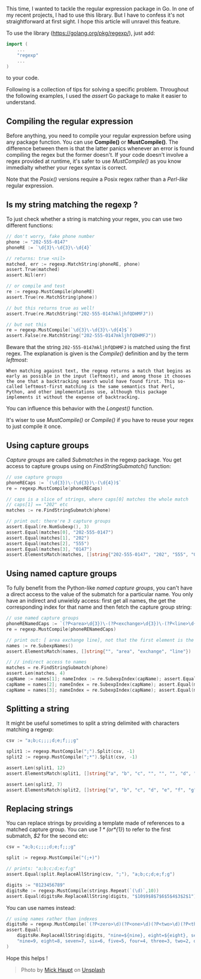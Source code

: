 This time, I wanted to tackle the regular expression package in Go. In one of my recent projects, I had to use this library. But I have to confess it's not straightforward at first sight. I hope this article will unravel this feature.

To use the library (https://golang.org/pkg/regexp/), just add:

```go
import (
    ...
    "regexp"
    ...
)
```

to your code.

Following is a collection of tips for solving a specific problem. Throughout the following examples, I used the *assert* Go package to make it easier to understand.

## Compiling the regular expression
Before anything, you need to compile your regular expression before using any package function. You can use **Compile()** or **MustCompile()**. The difference between them is that the latter panics whenever an error is found compiling the regex but the former doesn't. If your code doesn't involve a regex provided at runtime, it's safer to use *MustCompile()* as you know immedialty whether your regex syntax is correct.

Note that the *Posix()* versions require a Posix regex rather than a *Perl-like* regular expression.

## Is my string matching the regexp ?
To just check whether a string is matching your regex, you can use two different functions:

```go
// don't worry, fake phone number
phone := "202-555-0147"
phoneRE := `\d{3}\-\d{3}\-\d{4}`

// returns: true <nil>
matched, err := regexp.MatchString(phoneRE, phone)
assert.True(matched)
assert.Nil(err)

// or compile and test
re := regexp.MustCompile(phoneRE)
assert.True(re.MatchString(phone))

// but this returns true as well!
assert.True(re.MatchString("202-555-0147mkljhfQDHMFJ"))

// but not this
re = regexp.MustCompile(`\d{3}\-\d{3}\-\d{4}$`)
assert.False(re.MatchString("202-555-0147mkljhfQDHMFJ"))
```

Beware that the string `202-555-0147mkljhfQDHMFJ` is matched using the first regex. The explanation is given is the *Compile()* definition and by the term *leftmost*:

```text
When matching against text, the regexp returns a match that begins as early as possible in the input (leftmost), and among those it chooses the one that a backtracking search would have found first. This so-called leftmost-first matching is the same semantics that Perl, Python, and other implementations use, although this package implements it without the expense of backtracking. 
```

You can influence this behavior with the *Longest()* function.

It's wiser to use *MustCompile()* or *Compile()* if you have to reuse your regex to just compile it once.

## Using capture groups
*Capture groups* are called *Submatches* in the regexp package. You get access to capture groups using on *FindStringSubmatch()* function:

```go
// use capture groups
phoneRECaps := `(\d{3})\-(\d{3})\-(\d{4})$`
re = regexp.MustCompile(phoneRECaps)

// caps is a slice of strings, where caps[0] matches the whole match
// caps[1] == "202" etc
matches := re.FindStringSubmatch(phone)

// print out: there're 3 capture groups
assert.Equal(re.NumSubexp(), 3)
assert.Equal(matches[0], "202-555-0147")
assert.Equal(matches[1], "202")
assert.Equal(matches[2], "555")
assert.Equal(matches[3], "0147")
assert.ElementsMatch(matches, []string{"202-555-0147", "202", "555", "0147"})
```

## Using named capture groups
To fully benefit from the Python-like *named capture groups*, you can't have a direct access to the value of the submatch for a particular name. You only have an indirect and unwieldy access: first get all names, the get the corresponding index for that name and then fetch the capture group string:

```go
// use named capture groups
phoneRENamedCaps := `(?P<area>\d{3})\-(?P<exchange>\d{3})\-(?P<line>\d{4})$`
re = regexp.MustCompile(phoneRENamedCaps)

// print out: [ area exchange line], not that the first element is the empty string
names := re.SubexpNames()
assert.ElementsMatch(names, []string{"", "area", "exchange", "line"})

// // indirect access to names
matches = re.FindStringSubmatch(phone)
assert.Len(matches, 4)
capName := names[1]; nameIndex := re.SubexpIndex(capName); assert.Equal(matches[nameIndex], "202")
capName = names[2]; nameIndex = re.SubexpIndex(capName); assert.Equal(matches[nameIndex], "555")
capName = names[3]; nameIndex = re.SubexpIndex(capName); assert.Equal(matches[nameIndex], "0147")
```

## Splitting a string
It might be useful sometimes to split a string delimited with characters matching a regexp:

```go
csv := "a;b;c;;;;d;e;f;;;g"

split1 := regexp.MustCompile(";").Split(csv, -1)
split2 := regexp.MustCompile(";*").Split(csv, -1)

assert.Len(split1, 12)
assert.ElementsMatch(split1, []string{"a", "b", "c", "", "", "", "d", "e", "f", "", "", "g"})

assert.Len(split2, 7)
assert.ElementsMatch(split2, []string{"a", "b", "c", "d", "e", "f", "g"})
```

## Replacing strings
You can replace strings by providing a template made of references to a matched capture group. You can use *$1* (or *${1}*) to refer to the first submatch, *$2* for the second etc:

```go
csv = "a;b;c;;;;d;e;f;;;g"

split := regexp.MustCompile("(;+)")

// prints: "a;b;c;d;e;f;g"
assert.Equal(split.ReplaceAllString(csv, ";"), "a;b;c;d;e;f;g")

digits := "0123456789"
digitsRe := regexp.MustCompile(strings.Repeat(`(\d)`,10))
assert.Equal(digitsRe.ReplaceAllString(digits, "$10$9$8$7$6$5$4$3$2$1"), "9876543210")
```

You can use names instead:

```go
// using names rather than indexes
digitsRe = regexp.MustCompile(`(?P<zero>\d)(?P<one>\d)(?P<two>\d)(?P<three>\d)(?P<four>\d)(?P<five>\d)(?P<six>\d)(?P<seven>\d)(?P<eight>\d)(?P<nine>\d)`)
assert.Equal(
    digitsRe.ReplaceAllString(digits, "nine=${nine}, eight=${eight}, seven=${seven}, six=${six}, five=${five}, four=${four}, three=${three}, two=${two}, one=${one}, zero=${zero}"),
    "nine=9, eight=8, seven=7, six=6, five=5, four=4, three=3, two=2, one=1, zero=0",
)
```

Hope this helps !

> Photo by <a href="https://unsplash.com/@rocinante_11?utm_source=unsplash&utm_medium=referral&utm_content=creditCopyText">Mick Haupt</a> on <a href="https://unsplash.com/s/photos/numbers?utm_source=unsplash&utm_medium=referral&utm_content=creditCopyText">Unsplash</a>
  

